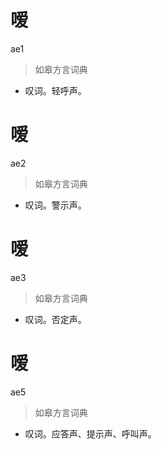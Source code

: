 # 嗳
ae1
> 如皋方言词典
- 叹词。轻呼声。

# 嗳
ae2
> 如皋方言词典
- 叹词。警示声。

# 嗳
ae3
> 如皋方言词典
- 叹词。否定声。

# 嗳
ae5
> 如皋方言词典
- 叹词。应答声、提示声、呼叫声。
